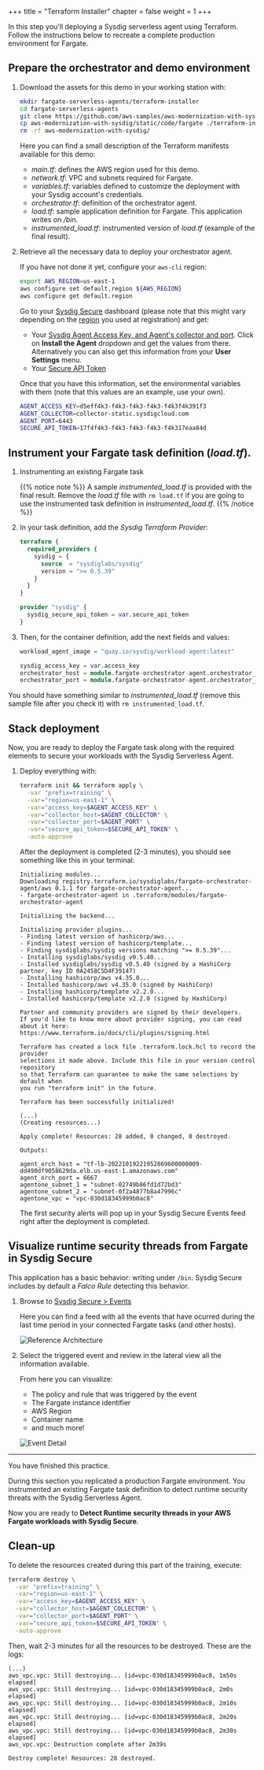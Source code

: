 +++
title = "Terraform Installer"
chapter = false
weight = 1
+++

In this step you'll deploying a Sysdig serverless agent using Terraform. 
Follow the instructions below to recreate a complete production environment for Fargate. 


## Prepare the orchestrator and demo environment

1. Download the assets for this demo in your working station with:

    ``` bash
    mkdir fargate-serverless-agents/terraform-installer
    cd fargate-serverless-agents
    git clone https://github.com/aws-samples/aws-modernization-with-sysdig.git
    cp aws-modernization-with-sysdig/static/code/fargate ./terraform-installer/
    rm -rf aws-modernization-with-sysdig/
    ```

    Here you can find a small description of the Terraform manifests available for this demo:

      - *main.tf*: defines the AWS region used for this demo.
      - *network.tf*: VPC and subnets required for Fargate.
      - *variables.tf*: variables defined to customize the deployment with your Sysdig account's credentials.
      - *orchestrator.tf*: definition of the orchestrator agent.
      - *load.tf*: sample application definition for Fargate. This application writes on */bin*.
      - *instrumented_load.tf*: instrumented version of *load.tf* (example of the final result).

2. Retrieve all the necessary data to deploy your orchestrator agent.

    If you have not done it yet, configure your `aws-cli` region:

    ``` bash
    export AWS_REGION=us-east-1
    aws configure set default.region ${AWS_REGION}
    aws configure get default.region
    ```

    Go to your [Sysdig Secure](https://secure.sysdig.com/) dashboard 
    (please note that this might vary depending on the 
    [region](https://docs.sysdig.com/en/docs/administration/saas-regions-and-ip-ranges/) 
    you used at registration) and get:

    - Your [Sysdig Agent Access Key, and Agent's collector and port](https://secure.sysdig.com/#/onboarding).
      Click on **Install the Agent** dropdown and get the values from there. 
      Alternatively you can also get this information from your **User Settings** menu.
    - Your [Secure API Token](https://secure.sysdig.com/#/settings/user)

    Once that you have this information, set the environmental variables with them
    (note that this values are an example, use your own).

    ``` bash
    AGENT_ACCESS_KEY=d5eff4k3-f4k3-f4k3-f4k3-f4k3f4k391f3
    AGENT_COLLECTOR=collector-static.sysdigcloud.com
    AGENT_PORT=6443
    SECURE_API_TOKEN=17f4f4k3-f4k3-f4k3-f4k3-f4k317eaa84d
    ```


## Instrument your Fargate task definition (*load.tf*).

1. Instrumenting an existing Fargate task
   
    {{% notice note %}}
A sample *instrumented_load.tf* is provided with the final result. Remove the *load.tf* file with `rm load.tf`
if you are going to use the instrumented task definition in *instrumented_load.tf*.
{{% /notice %}}

2. In your task definition, add the *Sysdig Terraform Provider*:

    ``` terraform
    terraform {
      required_providers {
        sysdig = {
          source  = "sysdiglabs/sysdig"
          version = ">= 0.5.39"
        }
      }
    }

    provider "sysdig" {
      sysdig_secure_api_token = var.secure_api_token
    }
    ```

3. Then, for the container definition, add the next fields and values:

    ``` terraform
    workload_agent_image = "quay.io/sysdig/workload-agent:latest"

    sysdig_access_key = var.access_key
    orchestrator_host = module.fargate-orchestrator-agent.orchestrator_host
    orchestrator_port = module.fargate-orchestrator-agent.orchestrator_port
    ```

You should have something similar to *instrumented_load.tf* 
(remove this sample file after you check it) 
with `rm instrumented_load.tf`.


## Stack deployment

Now, you are ready to deploy the Fargate task along with the required
elements to secure your workloads with the Sysdig Serverless Agent.

1. Deploy everything with:

    ``` bash
    terraform init && terraform apply \
      -var "prefix=training" \
      -var="region=us-east-1" \
      -var="access_key=$AGENT_ACCESS_KEY" \
      -var="collector_host=$AGENT_COLLECTOR" \
      -var="collector_port=$AGENT_PORT" \
      -var="secure_api_token=$SECURE_API_TOKEN" \
      -auto-approve
    ```

    After the deployment is completed (2-3 minutes), you should see something like this in your terminal:

    ```logs
    Initializing modules...
    Downloading registry.terraform.io/sysdiglabs/fargate-orchestrator-agent/aws 0.1.1 for fargate-orchestrator-agent...
    - fargate-orchestrator-agent in .terraform/modules/fargate-orchestrator-agent

    Initializing the backend...

    Initializing provider plugins...
    - Finding latest version of hashicorp/aws...
    - Finding latest version of hashicorp/template...
    - Finding sysdiglabs/sysdig versions matching ">= 0.5.39"...
    - Installing sysdiglabs/sysdig v0.5.40...
    - Installed sysdiglabs/sysdig v0.5.40 (signed by a HashiCorp partner, key ID 0A2458C5D4F39147)
    - Installing hashicorp/aws v4.35.0...
    - Installed hashicorp/aws v4.35.0 (signed by HashiCorp)
    - Installing hashicorp/template v2.2.0...
    - Installed hashicorp/template v2.2.0 (signed by HashiCorp)

    Partner and community providers are signed by their developers.
    If you'd like to know more about provider signing, you can read about it here:
    https://www.terraform.io/docs/cli/plugins/signing.html

    Terraform has created a lock file .terraform.lock.hcl to record the provider
    selections it made above. Include this file in your version control repository
    so that Terraform can guarantee to make the same selections by default when
    you run "terraform init" in the future.

    Terraform has been successfully initialized!

    (...)
    (Creating resources...)

    Apply complete! Resources: 28 added, 0 changed, 0 destroyed.

    Outputs:

    agent_orch_host = "tf-lb-20221019221952869600000009-dd490df9058629da.elb.us-east-1.amazonaws.com"
    agent_orch_port = 6667
    agentone_subnet_1 = "subnet-02749b86fd1d72bd3"
    agentone_subnet_2 = "subnet-0f2a4877b8a47996c"
    agentone_vpc = "vpc-030d18345999b0ac8"
    ```

    The first security alerts will pop up in your Sysdig Secure Events feed right after the deployment is completed.


## Visualize runtime security threads from Fargate in Sysdig Secure

This application has a basic behavior: writing under `/bin`.
Sysdig Secure includes by default a *Falco Rule* detecting this behavior.

1. Browse to [Sysdig Secure > Events](https://secure.sysdig.com/#/events/?last=600)

    Here you can find a feed with all the events that have ocurred during the last time period in your connected Fargate tasks (and other hosts).

    ![Reference Architecture](/images/55_module_5/event.gif)

2. Select the triggered event and review in the lateral view all the information available.

    From here you can visualize:
    - The policy and rule that was triggered by the event
    - The Fargate instance identifier
    - AWS Region
    - Container name
    - and much more!

    ![Event Detail](/images/55_module_5/event2.png)

---

You have finished this practice. 

During this section you replicated a production Fargate environment.
You instrumented an existing Fargate task definition to detect runtime security threats
with the Sysdig Serverless Agent.

Now you are ready to **Detect Runtime security threads in your AWS Fargate workloads with Sysdig Secure**.


## Clean-up

To delete the resources created during this part of the training, execute:

```bash
terraform destroy \
  -var "prefix=training" \
  -var="region=us-east-1" \
  -var="access_key=$AGENT_ACCESS_KEY" \
  -var="collector_host=$AGENT_COLLECTOR" \
  -var="collector_port=$AGENT_PORT" \
  -var="secure_api_token=$SECURE_API_TOKEN" \
  -auto-approve
```

Then, wait 2-3 minutes for all the resources to be destroyed. These are the logs:

```logs
(...)
aws_vpc.vpc: Still destroying... [id=vpc-030d18345999b0ac8, 1m50s elapsed]
aws_vpc.vpc: Still destroying... [id=vpc-030d18345999b0ac8, 2m0s elapsed]
aws_vpc.vpc: Still destroying... [id=vpc-030d18345999b0ac8, 2m10s elapsed]
aws_vpc.vpc: Still destroying... [id=vpc-030d18345999b0ac8, 2m20s elapsed]
aws_vpc.vpc: Still destroying... [id=vpc-030d18345999b0ac8, 2m30s elapsed]
aws_vpc.vpc: Destruction complete after 2m39s

Destroy complete! Resources: 28 destroyed.
```